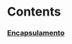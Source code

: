 # Contents

### [Encapsulamento](https://github.com/pedrohpdo/EstudosJava/blob/main/Encapsulamento/Encapsulamento.md)